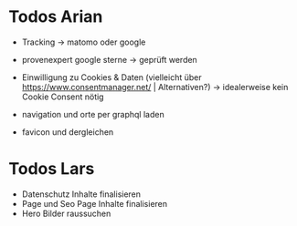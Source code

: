 # Todos Arian
- Tracking -> matomo oder google
- provenexpert google sterne -> geprüft werden


- Einwilligung zu Cookies & Daten (vielleicht über https://www.consentmanager.net/ | Alternativen?) -> idealerweise kein Cookie Consent nötig

- navigation und orte per graphql laden
- favicon und dergleichen

# Todos Lars

- Datenschutz Inhalte finalisieren
- Page und Seo Page Inhalte finalisieren
- Hero Bilder raussuchen